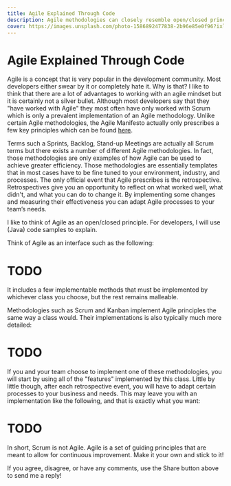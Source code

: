 ```yaml
---
title: Agile Explained Through Code
description: Agile methodologies can closely resemble open/closed principles used in the development realm...
cover: https://images.unsplash.com/photo-1586892477838-2b96e85e0f96?ixlib=rb-1.2.1&ixid=eyJhcHBfaWQiOjEyMDd9&auto=format&fit=crop&w=1641&q=80
---
```


# Agile Explained Through Code
Agile is a concept that is very popular in the development community. Most developers either swear by it or completely hate it. Why is that? I like to think that there are a lot of advantages to working with an agile mindset but it is certainly not a silver bullet. Although most developers say that they "have worked with Agile" they most often have only worked with Scrum which is only a prevalent implementation of an Agile methodology. Unlike certain Agile methodologies, the Agile Manifesto actually only prescribes a few key principles which can be found [here](https://agilemanifesto.org/principles.html).

Terms such a Sprints, Backlog, Stand-up Meetings are actually all Scrum terms but there exists a number of different Agile methodologies. In fact, those methodologies are only examples of how Agile can be used to achieve greater efficiency. Those methodologies are essentially templates that in most cases have to be fine tuned to your environment, industry, and processes. The only official event that Agile prescribes is the retrospective. Retrospectives give you an opportunity to reflect on what worked well, what didn't, and what you can do to change it. By implementing some changes and measuring their effectiveness you can adapt Agile processes to your team’s needs.

I like to think of Agile as an open/closed principle. For developers, I will use (Java) code samples to explain.

Think of Agile as an interface such as the following:

# TODO

It includes a few implementable methods that must be implemented by whichever class you choose, but the rest remains malleable.

Methodologies such as Scrum and Kanban implement Agile principles the same way a class would. Their implementations is also typically much more detailed:

# TODO

If you and your team choose to implement one of these methodologies, you will start by using all of the "features" implemented by this class. Little by little though, after each retrospective event, you will have to adapt certain processes to your business and needs. This may leave you with an implementation like the following, and that is exactly what you want:

# TODO

In short, Scrum is not Agile. Agile is a set of guiding principles that are meant to allow for continuous improvement. Make it your own and stick to it!

If you agree, disagree, or have any comments, use the Share button above to send me a reply!